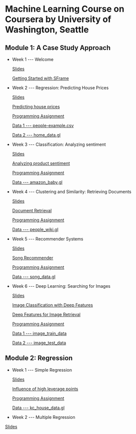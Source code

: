 # **Machine Learning Course on Coursera by University of Washington, Seattle**

## Module 1: A Case Study Approach


- Week 1 --- Welcome

  [Slides](https://github.com/lxn1021/Machine-Learning-Course-on-Coursera---U.W.-/blob/master/intro.pdf)
  
  [Getting Started with SFrame](https://github.com/lxn1021/Machine-Learning-Course-on-Coursera---U.W.-/blob/master/Getting%20Started%20with%20SFrame.ipynb)
  
  
- Week 2 --- Regression: Predicting House Prices
  
  [Slides](https://github.com/lxn1021/Machine-Learning-Course-on-Coursera---U.W.-/blob/master/regression-intro-annotated.pdf)
  
  [Predicting house prices](https://github.com/lxn1021/Machine-Learning-Course-on-Coursera---U.W.-/blob/master/Predicting%20house%20prices.ipynb)
  
  [Programming Assignment](https://github.com/lxn1021/Machine-Learning-Course-on-Coursera---U.W.-/blob/master/Week2_programming%20assignment.ipynb)
  
  [Data 1 --- people-example.csv](https://github.com/lxn1021/Machine-Learning-Course-on-Coursera---U.W.-/blob/master/people-example.csv)
  
  [Data 2 --- home_data.gl](https://github.com/lxn1021/Machine-Learning-Course-on-Coursera---U.W.-/tree/master/home_data.gl)
  
  
- Week 3 --- Classification: Analyzing sentiment
  
  [Slides](https://github.com/lxn1021/Machine-Learning-Course-on-Coursera---U.W.-/blob/master/classification-annotated.pdf)
    
  [Analyzing product sentiment](https://github.com/lxn1021/Machine-Learning-Course-on-Coursera---U.W.-/blob/master/Analyzing%20product%20sentiment.ipynb)
    
  [Programming Assignment](https://github.com/lxn1021/Machine-Learning-Course-on-Coursera---U.W.-/blob/master/Week%203_programming%20assignment.ipynb)

  [Data --- amazon_baby.gl](https://github.com/lxn1021/Machine-Learning-Course-on-Coursera---U.W.-/tree/master/amazon_baby.gl)
    

- Week 4 --- Clustering and Similarity: Retrieving Documents

  [Slides](https://github.com/lxn1021/Machine-Learning-Course-on-Coursera---U.W.-/blob/master/clustering-intro-annotated.pdf)
  
  [Document Retrieval](https://github.com/lxn1021/Machine-Learning-Course-on-Coursera---U.W.-/blob/master/Document%20Retrieval.ipynb)
  
  [Programming Assignment](https://github.com/lxn1021/Machine-Learning-Course-on-Coursera---U.W.-/blob/master/Week%204_programming%20assignment.ipynb)
  
  [Data --- people_wiki.gl](https://github.com/lxn1021/Machine-Learning-Course-on-Coursera---U.W.-/tree/master/people_wiki.gl)


- Week 5 --- Recommender Systems

  [Slides](https://github.com/lxn1021/Machine-Learning-Course-on-Coursera---U.W.-/blob/master/recommenders-intro-annotated.pdf)
  
  [Song Recommender](https://github.com/lxn1021/Machine-Learning-Course-on-Coursera---U.W.-/blob/master/Song%20Recommender.ipynb)
  
  [Programming Assignment](https://github.com/lxn1021/Machine-Learning-Course-on-Coursera---U.W.-/blob/master/Week%205_programming%20assignment.ipynb)
  
  [Data --- song_data.gl](https://github.com/lxn1021/Machine-Learning-Course-on-Coursera---U.W.-/tree/master/song_data.gl)


- Week 6 --- Deep Learning: Searching for Images

  [Slides](https://github.com/lxn1021/Machine-Learning-Course-on-Coursera---U.W.-/blob/master/deeplearning-annotated.pdf)
  
  [Image Classification with Deep Features](https://github.com/lxn1021/Machine-Learning-Course-on-Coursera---U.W.-/blob/master/Image%20Classification%20with%20Deep%20Features.ipynb)
  
  [Deep Features for Image Retrieval](https://github.com/lxn1021/Machine-Learning-Course-on-Coursera---U.W.-/blob/master/Deep%20Features%20for%20Image%20Retrieval.ipynb)
  
  [Programming Assignment](https://github.com/lxn1021/Machine-Learning-Course-on-Coursera---U.W.-/blob/master/Week%206_programming%20assignment.ipynb)
  
  [Data 1 --- image_train_data](https://github.com/lxn1021/Machine-Learning-Course-on-Coursera---U.W.-/tree/master/image_train_data)
  
  [Data 2 --- image_test_data](https://github.com/lxn1021/Machine-Learning-Course-on-Coursera---U.W.-/tree/master/image_test_data)
  
  
  
## Module 2: Regression

- Week 1 --- Simple Regression

  [Slides](https://github.com/lxn1021/Machine-Learning-Course-on-Coursera---U.W.-/blob/master/week1_simpleregression-annotated.pdf)
  
  [Influence of high leverage points](https://github.com/lxn1021/Machine-Learning-Course-on-Coursera---U.W.-/blob/master/Influence%20of%20high%20leverage%20points.ipynb)
  
  [Programming Assignment](https://github.com/lxn1021/Machine-Learning-Course-on-Coursera---U.W.-/blob/master/Week%201_Simple%20Linear%20Regression%20.ipynb)
  
  [Data --- kc_house_data.gl](https://github.com/lxn1021/Machine-Learning-Course-on-Coursera---U.W.-/tree/master/kc_house_data.gl)
 
 
 - Week 2 --- Multiple Regression
 
  [Slides]()
  
